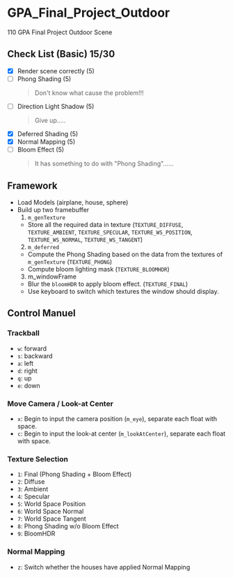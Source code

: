 # GPA_Final_Project_Outdoor
110 GPA Final Project Outdoor Scene

## Check List (Basic)  15/30
- [x] Render scene correctly (5)
- [ ] Phong Shading (5)
  > Don't know what cause the problem!!!
- [ ] Direction Light Shadow (5)
  > Give up.....
- [x] Deferred Shading (5)
- [x] Normal Mapping (5)
- [ ] Bloom Effect (5)
  > It has something to do with "Phong Shading"......

## Framework
- Load Models (airplane, house, sphere)
- Build up two framebuffer
  1. `m_genTexture`
    - Store all the required data in texture (`TEXTURE_DIFFUSE`, `TEXTURE_AMBIENT`, `TEXTURE_SPECULAR`, `TEXTURE_WS_POSITION`, `TEXTURE_WS_NORMAL`, `TEXTURE_WS_TANGENT`)
  2. `m_deferred`
    - Compute the Phong Shading based on the data from the textures of `m_genTexture` (`TEXTURE_PHONG`)
    - Compute bloom lighting mask (`TEXTURE_BLOOMHDR`)
  3. m_windowFrame
    - Blur the `bloomHDR` to apply bloom effect. (`TEXTURE_FINAL`)
    - Use keyboard to switch which textures the window should display. 

## Control Manuel
### Trackball
- `w`: forward
- `s`: backward
- `a`: left
- `d`: right
- `q`: up
- `e`: down

### Move Camera / Look-at Center
- `x`: Begin to input the camera position (`m_eye`), separate each float with space.
- `c`: Begin to input the look-at center (`m_lookAtCenter`), separate each float with space.

### Texture Selection
- `1`: Final (Phong Shading + Bloom Effect)
- `2`: Diffuse
- `3`: Ambient
- `4`: Specular
- `5`: World Space Position
- `6`: World Space Normal
- `7`: World Space Tangent
- `8`: Phong Shading w/o Bloom Effect
- `9`: BloomHDR

### Normal Mapping 
- `z`: Switch whether the houses have applied Normal Mapping
